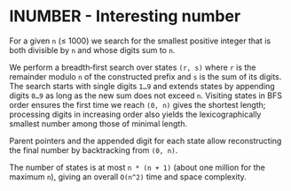 # INUMBER - Interesting number

For a given `n` (≤ 1000) we search for the smallest positive integer that is
both divisible by `n` and whose digits sum to `n`.

We perform a breadth‑first search over states `(r, s)` where `r` is the
remainder modulo `n` of the constructed prefix and `s` is the sum of its
digits. The search starts with single digits `1…9` and extends states by
appending digits `0…9` as long as the new sum does not exceed `n`.
Visiting states in BFS order ensures the first time we reach `(0, n)` gives the
shortest length; processing digits in increasing order also yields the
lexicographically smallest number among those of minimal length.

Parent pointers and the appended digit for each state allow reconstructing the
final number by backtracking from `(0, n)`.

The number of states is at most `n * (n + 1)` (about one million for the
maximum `n`), giving an overall `O(n^2)` time and space complexity.
